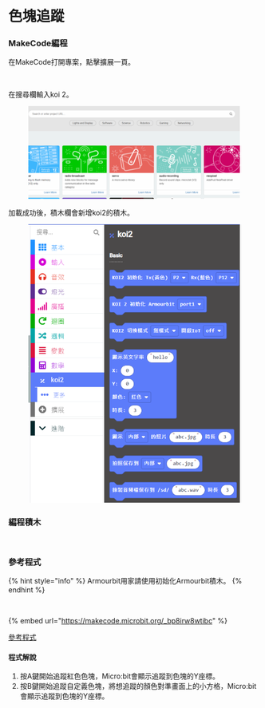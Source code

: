 # 色塊追蹤

### MakeCode編程

在MakeCode打開專案，點擊擴展一頁。

<figure><img src="https://kittenbothk.readthedocs.io/en/latest/_images/16-1.png" alt=""><figcaption></figcaption></figure>

在搜尋欄輸入koi 2。

<figure><img src="../../../.gitbook/assets/koi2_ext.gif" alt=""><figcaption></figcaption></figure>

加載成功後，積木欄會新增koi2的積木。

<figure><img src="../../../.gitbook/assets/image (1) (1) (1) (1) (1) (1) (1).png" alt=""><figcaption></figcaption></figure>

### 編程積木

<figure><img src="https://files.gitbook.com/v0/b/gitbook-x-prod.appspot.com/o/spaces%2FsN6MlwBFbL3P67FzMMyL%2Fuploads%2FqLOoRdzxjrDItARCGQoe%2Fimage.png?alt=media&#x26;token=9214c3d0-86fe-4a2f-adc3-8acde2705a1e" alt=""><figcaption></figcaption></figure>

### 參考程式

{% hint style="info" %}
Armourbit用家請使用初始化Armourbit積木。
{% endhint %}

<figure><img src="https://files.gitbook.com/v0/b/gitbook-x-prod.appspot.com/o/spaces%2F6uJvpXC43onNIIwhMlWo%2Fuploads%2FPGyECwlPd2M3JqUBLDfO%2Fimage.png?alt=media&#x26;token=662ace3f-a8eb-4fbf-8a10-1d9643c88b1e" alt=""><figcaption></figcaption></figure>

{% embed url="https://makecode.microbit.org/_bp8irw8wtibc" %}

[參考程式](https://makecode.microbit.org/_bp8irw8wtibc)

#### 程式解說

1. 按A鍵開始追蹤紅色色塊，Micro:bit會顯示追蹤到色塊的Y座標。
2. 按B鍵開始追蹤自定義色塊，將想追蹤的顏色對準畫面上的小方格，Micro:bit會顯示追蹤到色塊的Y座標。
